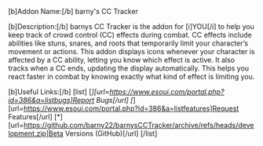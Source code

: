 [b]Addon Name:[/b] barny's CC Tracker

[b]Description:[/b]
barnys CC Tracker is the addon for [i]YOU[/i] to help you keep track of crowd control (CC) effects during combat. CC effects include abilities like stuns, snares, and roots that temporarily limit your character’s movement or actions. This addon displays icons whenever your character is affected by a CC ability, letting you know which effect is active. It also tracks when a CC ends, updating the display automatically. This helps you react faster in combat by knowing exactly what kind of effect is limiting you.

[b]Useful Links:[/b]
[list]
[*][url=https://www.esoui.com/portal.php?id=386&a=listbugs]Report Bugs[/url]
[*][url=https://www.esoui.com/portal.php?id=386&a=listfeatures]Request Features[/url]
[*][url=https://github.com/barny22/barnysCCTracker/archive/refs/heads/development.zip]Beta Versions (GitHub)[/url]
[/list]